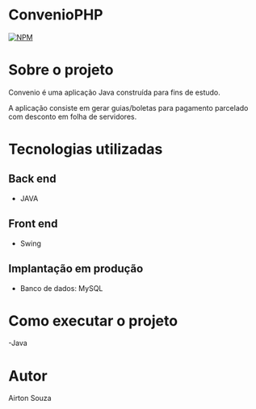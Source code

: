 # ConvenioPHP
[![NPM](https://img.shields.io/npm/l/react)](https://github.com/AirtonSouza10/Convenio/tree/master) 

# Sobre o projeto

Convenio é uma aplicação Java construída para fins de estudo.

A aplicação consiste em gerar guias/boletas para pagamento parcelado com desconto em folha de servidores.


# Tecnologias utilizadas
## Back end
- JAVA
## Front end
- Swing
## Implantação em produção
- Banco de dados: MySQL
# Como executar o projeto
-Java


# Autor

Airton Souza
